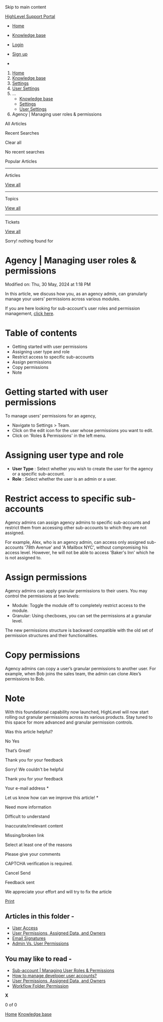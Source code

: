 Skip to main content

[ HighLevel Support Portal ](https://help.gohighlevel.com)

  * [ Home ](/support/home)
  * [ Knowledge base ](/support/solutions)

  * [Login](/support/login)
  * [Sign up](/support/signup)
  * 

  1. [Home](/support/home)
  2. [Knowledge base](/support/solutions)
  3. [Settings](/support/solutions/48000449595)
  4. [User Settings](/support/solutions/folders/48000666473)
  5. ... 
     * [Knowledge base](/support/solutions)
     * [Settings](/support/solutions/48000449595)
     * [User Settings](/support/solutions/folders/48000666473)
  6. Agency | Managing user roles & permissions

All  Articles 

Recent Searches

Clear all

No recent searches

Popular Articles

* * *

Articles

[View all](/support/search/solutions)

* * *

Topics

[View all](/support/search/topics)

* * *

Tickets

[View all](/support/search/tickets)

Sorry! nothing found for   

# Agency | Managing user roles & permissions

Modified on: Thu, 30 May, 2024 at 1:18 PM

In this article, we discuss how you, as an agency admin, can granularly manage your users' permissions across various modules.

If you are here looking for sub-account's user roles and permission management, [click here](https://gohighlevelassist.freshdesk.com/a/solutions/articles/155000002544?portalId=48000045315).

# Table of contents

  * Getting started with user permissions
  * Assigning user type and role
  * Restrict access to specific sub-accounts
  * Assign permissions
  * Copy permissions
  * Note

# Getting started with user permissions

To manage users' permissions for an agency, 

  * Navigate to Settings > Team.
  * Click on the edit icon for the user whose permissions you want to edit.
  * Click on 'Roles & Permissions' in the left menu.

# Assigning user type and role

  * **User Type** : Select whether you wish to create the user for the agency or a specific sub-account.
  * **Role** : Select whether the user is an admin or a user.

# Restrict access to specific sub-accounts

Agency admins can assign agency admins to specific sub-accounts and restrict them from accessing other sub-accounts to which they are not assigned. 

For example, Alex, who is an agency admin, can access only assigned sub-accounts '78th Avenue' and 'A Mailbox NYC', without compromising his access level. However, he will not be able to access 'Baker's Inn' which he is not assigned to.

# Assign permissions

Agency admins can apply granular permissions to their users. You may control the permissions at two levels:

  * Module: Toggle the module off to completely restrict access to the module.
  * Granular: Using checboxes, you can set the permissions at a granular level.

The new permissions structure is backward compatible with the old set of permission structures and their functionalities.

# Copy permissions

Agency admins can copy a user’s granular permissions to another user. For example, when Bob joins the sales team, the admin can clone Alex’s permissions to Bob.

# Note

With this foundational capability now launched, HighLevel will now start rolling out granular permissions across its various products. Stay tuned to this space for more advanced and granular permission controls. 

Was this article helpful?

No  Yes 

That’s Great!

Thank you for your feedback

Sorry! We couldn't be helpful

Thank you for your feedback

Your e-mail address *

Let us know how can we improve this article! *

Need more information 

Difficult to understand 

Inaccurate/irrelevant content 

Missing/broken link 

Select at least one of the reasons 

Please give your comments 

CAPTCHA verification is required. 

Cancel  Send 

Feedback sent

We appreciate your effort and will try to fix the article

[Print](javascript:print\(\))

## Articles in this folder -

  * [User Access](/support/solutions/articles/48000982600-user-access)
  * [User Permissions, Assigned Data, and Owners](/support/solutions/articles/48000982601-user-permissions-assigned-data-and-owners)
  * [Email Signatures](/support/solutions/articles/48000982598-email-signatures)
  * [Admin Vs. User Permissions](/support/solutions/articles/48001078296-admin-vs-user-permissions)

## You may like to read -

  * [Sub-account | Managing User Roles & Permissions](/support/solutions/articles/155000002544-sub-account-managing-user-roles-permissions)
  * [How to manage developer user accounts?](/support/solutions/articles/155000002458-how-to-manage-developer-user-accounts-)
  * [User Permissions, Assigned Data, and Owners](/support/solutions/articles/48000982601-user-permissions-assigned-data-and-owners)
  * [Workflow Folder Permission](/support/solutions/articles/48001219648-workflow-folder-permission)

**X**

0 of 0 []()

[Home](/support/home) [Knowledge base](/support/solutions)
